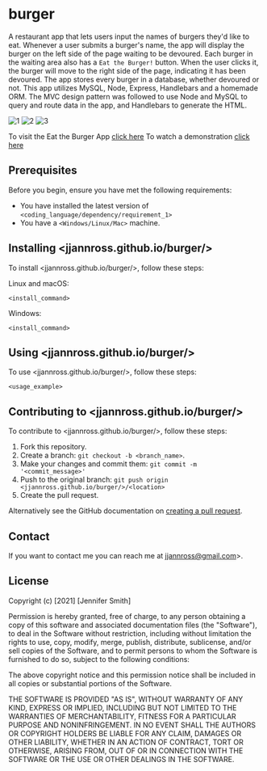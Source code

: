 # burger

A restaurant app that lets users input the names of burgers they'd like to eat. Whenever a user submits a burger's name, the app will display the burger on the left side of the page waiting to be devoured. Each burger in the waiting area also has a `Eat the Burger!` button. When the user clicks it, the burger will move to the right side of the page, indicating it has been devoured. The app stores every burger in a database, whether devoured or not. This app utilizes MySQL, Node, Express, Handlebars and a homemade ORM. The MVC design pattern was followed to use Node and MySQL to query and route data in the app, and Handlebars to generate the HTML.

![1](./images/1.png)
![2](./images/2.png)
![3](./images/3.png)

To visit the Eat the Burger App [click here](https://jjannross.github.io/burger/)
To watch a demonstration [click here](https://drive.google.com/file/d/1VTBL0MH6RVqfqWQ_MDfWM_l6RlJM4JIs/view)

## Prerequisites

Before you begin, ensure you have met the following requirements:

- You have installed the latest version of `<coding_language/dependency/requirement_1>`
- You have a `<Windows/Linux/Mac>` machine.

## Installing <jjannross.github.io/burger/>

To install <jjannross.github.io/burger/>, follow these steps:

Linux and macOS:

```
<install_command>
```

Windows:

```
<install_command>
```

## Using <jjannross.github.io/burger/>

To use <jjannross.github.io/burger/>, follow these steps:

```
<usage_example>
```

## Contributing to <jjannross.github.io/burger/>

To contribute to <jjannross.github.io/burger/>, follow these steps:

1. Fork this repository.
2. Create a branch: `git checkout -b <branch_name>`.
3. Make your changes and commit them: `git commit -m '<commit_message>'`
4. Push to the original branch: `git push origin <jjannross.github.io/burger/>/<location>`
5. Create the pull request.

Alternatively see the GitHub documentation on [creating a pull request](https://help.github.com/en/github/collaborating-with-issues-and-pull-requests/creating-a-pull-request).

## Contact

If you want to contact me you can reach me at jjannross@gmail.com>.

## License

Copyright (c) [2021] [Jennifer Smith]

Permission is hereby granted, free of charge, to any person obtaining a copy
of this software and associated documentation files (the "Software"), to deal
in the Software without restriction, including without limitation the rights
to use, copy, modify, merge, publish, distribute, sublicense, and/or sell
copies of the Software, and to permit persons to whom the Software is
furnished to do so, subject to the following conditions:

The above copyright notice and this permission notice shall be included in all
copies or substantial portions of the Software.

THE SOFTWARE IS PROVIDED "AS IS", WITHOUT WARRANTY OF ANY KIND, EXPRESS OR
IMPLIED, INCLUDING BUT NOT LIMITED TO THE WARRANTIES OF MERCHANTABILITY,
FITNESS FOR A PARTICULAR PURPOSE AND NONINFRINGEMENT. IN NO EVENT SHALL THE
AUTHORS OR COPYRIGHT HOLDERS BE LIABLE FOR ANY CLAIM, DAMAGES OR OTHER
LIABILITY, WHETHER IN AN ACTION OF CONTRACT, TORT OR OTHERWISE, ARISING FROM,
OUT OF OR IN CONNECTION WITH THE SOFTWARE OR THE USE OR OTHER DEALINGS IN THE
SOFTWARE.
